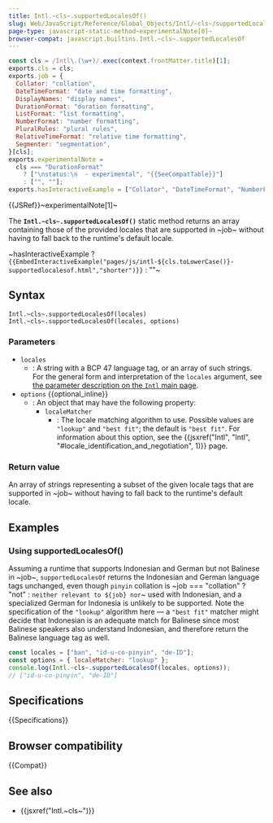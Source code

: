 ```yaml
---
title: Intl.~cls~.supportedLocalesOf()
slug: Web/JavaScript/Reference/Global_Objects/Intl/~cls~/supportedLocalesOf
page-type: javascript-static-method~experimentalNote[0]~
browser-compat: javascript.builtins.Intl.~cls~.supportedLocalesOf
---
```


```js setup
const cls = /Intl\.(\w+)/.exec(context.frontMatter.title)[1];
exports.cls = cls;
exports.job = {
  Collator: "collation",
  DateTimeFormat: "date and time formatting",
  DisplayNames: "display names",
  DurationFormat: "duration formatting",
  ListFormat: "list formatting",
  NumberFormat: "number formatting",
  PluralRules: "plural rules",
  RelativeTimeFormat: "relative time formatting",
  Segmenter: "segmentation",
}[cls];
exports.experimentalNote =
  cls === "DurationFormat"
    ? ["\nstatus:\n  - experimental", "{{SeeCompatTable}}"]
    : ["", ""];
exports.hasInteractiveExample = ["Collator", "DateTimeFormat", "NumberFormat", "PluralRules", "RelativeTimeFormat", "Segmenter"].includes(cls);
```

{{JSRef}}~experimentalNote[1]~

The **`Intl.~cls~.supportedLocalesOf()`** static method returns an array containing those of the provided locales that are supported in ~job~ without having to fall back to the runtime's default locale.

~hasInteractiveExample ? `
{{EmbedInteractiveExample("pages/js/intl-${cls.toLowerCase()}-supportedlocalesof.html","shorter")}}
` : ""~

## Syntax

```js-nolint
Intl.~cls~.supportedLocalesOf(locales)
Intl.~cls~.supportedLocalesOf(locales, options)
```

### Parameters

- `locales`
  - : A string with a BCP 47 language tag, or an array of such strings. For the general form and interpretation of the `locales` argument, see [the parameter description on the `Intl` main page](/en-US/docs/Web/JavaScript/Reference/Global_Objects/Intl#locales_argument).
- `options` {{optional_inline}}
  - : An object that may have the following property:
    - `localeMatcher`
      - : The locale matching algorithm to use. Possible values are `"lookup"` and `"best fit"`; the default is `"best fit"`. For information about this option, see the {{jsxref("Intl", "Intl", "#locale_identification_and_negotiation", 1)}} page.

### Return value

An array of strings representing a subset of the given locale tags that are supported in ~job~ without having to fall back to the runtime's default locale.

## Examples

### Using supportedLocalesOf()

Assuming a runtime that supports Indonesian and German but not Balinese in ~job~, `supportedLocalesOf` returns the Indonesian and German language tags unchanged, even though `pinyin` collation is ~job === "collation" ? "not" : `neither relevant to ${job} nor`~ used with Indonesian, and a specialized German for Indonesia is unlikely to be supported. Note the specification of the `"lookup"` algorithm here — a `"best fit"` matcher might decide that Indonesian is an adequate match for Balinese since most Balinese speakers also understand Indonesian, and therefore return the Balinese language tag as well.

```js
const locales = ["ban", "id-u-co-pinyin", "de-ID"];
const options = { localeMatcher: "lookup" };
console.log(Intl.~cls~.supportedLocalesOf(locales, options));
// ["id-u-co-pinyin", "de-ID"]
```

## Specifications

{{Specifications}}

## Browser compatibility

{{Compat}}

## See also

- {{jsxref("Intl.~cls~")}}
